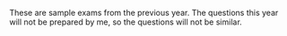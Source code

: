 These are sample exams from the previous year. The questions this year will not be prepared by me, so the questions will not be similar.
